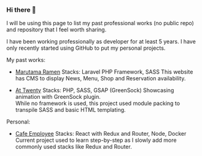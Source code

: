 ### Hi there 👋

I will be using this page to list my past professional works (no public repo) and repository that I feel worth sharing.

I have been working professionally as developer for at least 5 years. I have only recently started using GitHub to put my personal projects.

My past works:

- [Marutama Ramen](https://marutama.com.sg)
Stacks: Laravel PHP Framework, SASS
This website has CMS to display News, Menu, Shop and Reservation availability.

- [At Twenty](https://attwenty.sg)
Stacks: PHP, SASS, GSAP (GreenSock)
Showcasing animation with GreenSock plugin.  
While no framework is used, this project used module packing to transpile SASS and basic HTML templating.


Personal:

- [Cafe Employee]()
Stacks: React with Redux and Router, Node, Docker
Current project used to learn step-by-step as I slowly add more commonly used stacks like Redux and Router.



<!--
**welsontn/welsontn** is a ✨ _special_ ✨ repository because its `README.md` (this file) appears on your GitHub profile.

Here are some ideas to get you started:

- 🔭 I’m currently working on ...
- 🌱 I’m currently learning ...
- 👯 I’m looking to collaborate on ...
- 🤔 I’m looking for help with ...
- 💬 Ask me about ...
- 📫 How to reach me: ...
- 😄 Pronouns: ...
- ⚡ Fun fact: ...
-->
